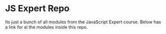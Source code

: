 # JS Expert Repo

Its just a bunch of all modules from the JavaScript Expert course.
Below has a link for al the modules inside this repo.
